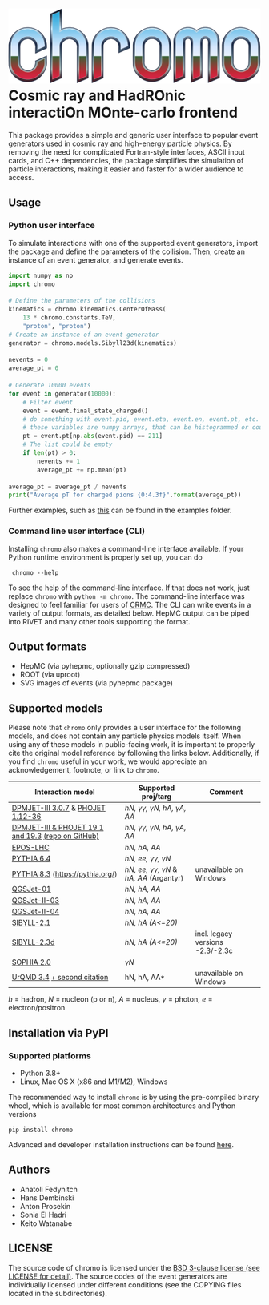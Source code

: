 # ![](doc/chromo.svg)<br> Cosmic ray and HadROnic interactiOn MOnte-carlo frontend

This package provides a simple and generic user interface to popular event generators used in cosmic ray and high-energy particle physics. By removing the need for complicated Fortran-style interfaces, ASCII input cards, and C++ dependencies, the package simplifies the simulation of particle interactions, making it easier and faster for a wider audience to access.

## Usage

### Python user interface

To simulate interactions with one of the supported event generators, import the package and define the parameters of the collision. Then, create an instance of an event generator, and generate events.

```python
import numpy as np
import chromo

# Define the parameters of the collisions
kinematics = chromo.kinematics.CenterOfMass(
    13 * chromo.constants.TeV,
    "proton", "proton")
# Create an instance of an event generator
generator = chromo.models.Sibyll23d(kinematics)

nevents = 0
average_pt = 0

# Generate 10000 events
for event in generator(10000):
    # Filter event
    event = event.final_state_charged()
    # do something with event.pid, event.eta, event.en, event.pt, etc.
    # these variables are numpy arrays, that can be histogrammed or counted like
    pt = event.pt[np.abs(event.pid) == 211]
    # The list could be empty
    if len(pt) > 0:
        nevents += 1
        average_pt += np.mean(pt)

average_pt = average_pt / nevents
print("Average pT for charged pions {0:4.3f}".format(average_pt))
```

Further examples, such as [this](examples/compare_models.ipynb) can be found in the examples folder.

### Command line user interface (CLI) 

Installing `chromo` also makes a command-line interface available. If your Python runtime environment is properly set up, you can do

     chromo --help

To see the help of the command-line interface. If that does not work, just replace `chromo` with `python -m chromo`. The command-line interface was designed to feel familiar for users of [CRMC](https://gitlab.iap.kit.edu/AirShowerPhysics/crmc). The CLI can write events in a variety of output formats, as detailed below. HepMC output can be piped into RIVET and many other tools supporting the format.

## Output formats

- HepMC (via pyhepmc, optionally gzip compressed)
- ROOT (via uproot)
- SVG images of events (via pyhepmc package)

## Supported models

Please note that `chromo` only provides a user interface for the following models, and does not contain any particle physics models itself. When using any of these models in public-facing work, it is important to properly cite the original model reference by following the links below. Additionally, if you find `chromo` useful in your work, we would appreciate an acknowledgement, footnote, or link to `chromo`.

| Interaction model                                         | Supported proj/targ       | Comment                         | 
|------------------------------------------------------------|---------------------------|--------------------------------|
| [DPMJET-III 3.0.7](https://inspirehep.net/literature/538940) & [PHOJET 1.12-36](https://inspirehep.net/literature/373339)      | *hN, γγ, γN, hA, γA, AA*  | |
| [DPMJET-III & PHOJET 19.1 and 19.3](https://inspirehep.net/literature/1503512) [(repo on GitHub)](https://github.com/DPMJET/DPMJET) |  *hN, γγ, γN, hA, γA, AA* | |
| [EPOS-LHC](https://inspirehep.net/literature/1236629)     | *hN, hA, AA*              | |
| [PYTHIA 6.4](https://inspirehep.net/literature/712925)    | *hN, ee, γγ, γN*          | |
| [PYTHIA 8.3](https://inspirehep.net/literature/2056998) (https://pythia.org/) | *hN, ee, γγ, γN* & *hA, AA* (Argantyr) | unavailable on Windows |
| [QGSJet-01](https://inspirehep.net/literature/460408)     | *hN, hA, AA*              | |
| [QGSJet-II-03](https://inspirehep.net/literature/667881)  | *hN, hA, AA*              | |
| [QGSJet-II-04](https://inspirehep.net/literature/872658)  | *hN, hA, AA*              | |
| [SIBYLL-2.1](https://inspirehep.net/literature/823839)    | *hN, hA (A<=20)*          | |
| [SIBYLL-2.3d](https://inspirehep.net/literature/1768983)  | *hN, hA (A<=20)*          | incl. legacy versions -2.3/-2.3c |
| [SOPHIA 2.0](https://inspirehep.net/literature/497602)    | *γN*                      | |
| [UrQMD 3.4](https://inspirehep.net/literature/468266) [+ second citation](https://inspirehep.net/literature/507334)    |  hN, hA, AA* | unavailable on Windows |


*h* = hadron, *N* = nucleon (p or n), *A* = nucleus, *γ* = photon, *e* = electron/positron

## Installation via PyPI

### Supported platforms

- Python 3.8+
- Linux, Mac OS X (x86 and M1/M2), Windows

The recommended way to install `chromo` is by using the pre-compiled binary wheel, which is available for most common architectures and Python versions

    pip install chromo

Advanced and developer installation instructions can be found [here](doc/dev_docs.md).


## Authors

- Anatoli Fedynitch
- Hans Dembinski
- Anton Prosekin
- Sonia El Hadri
- Keito Watanabe

## LICENSE

The source code of chromo is licensed under the [BSD 3-clause license (see LICENSE for detail)](LICENSE). The source codes of the event generators are individually licensed under different conditions (see the COPYING files located in the subdirectories).
